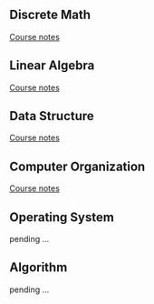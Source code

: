 ## Discrete Math
[Course notes](https://docs.google.com/document/d/1AyFkbugvx2D8F7AB-JOT4KDtXnFjA02duCyps1KaP8w/edit?usp=sharing)

## Linear Algebra
[Course notes](https://docs.google.com/document/d/15NEApaTUqPtXFV1sHfd1UokUhFVFw-btWAUk-iTp55g/edit?usp=sharing)

## Data Structure
[Course notes](https://docs.google.com/document/d/19PUXuKOhqXb9Ds2fSrlxJTpR0Sg0ZZG5_5CRoyGbMGk/edit?usp=sharing)

## Computer Organization
[Course notes](https://docs.google.com/document/d/1S7eqikgoBxyg7O4oMkEIYdr5SQX_EEQnkhWWsAxNumM/edit?usp=sharing)

## Operating System

pending ...

## Algorithm

pending ...
